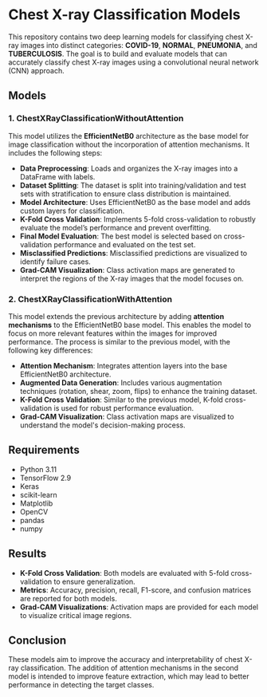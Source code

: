 # Chest X-ray Classification Models

This repository contains two deep learning models for classifying chest X-ray images into distinct categories: **COVID-19**, **NORMAL**, **PNEUMONIA**, and **TUBERCULOSIS**. The goal is to build and evaluate models that can accurately classify chest X-ray images using a convolutional neural network (CNN) approach. 

## Models

### 1. **ChestXRayClassificationWithoutAttention**
This model utilizes the **EfficientNetB0** architecture as the base model for image classification without the incorporation of attention mechanisms. It includes the following steps:

- **Data Preprocessing**: Loads and organizes the X-ray images into a DataFrame with labels.
- **Dataset Splitting**: The dataset is split into training/validation and test sets with stratification to ensure class distribution is maintained.
- **Model Architecture**: Uses EfficientNetB0 as the base model and adds custom layers for classification.
- **K-Fold Cross Validation**: Implements 5-fold cross-validation to robustly evaluate the model’s performance and prevent overfitting.
- **Final Model Evaluation**: The best model is selected based on cross-validation performance and evaluated on the test set.
- **Misclassified Predictions**: Misclassified predictions are visualized to identify failure cases.
- **Grad-CAM Visualization**: Class activation maps are generated to interpret the regions of the X-ray images that the model focuses on.

### 2. **ChestXRayClassificationWithAttention**
This model extends the previous architecture by adding **attention mechanisms** to the EfficientNetB0 base model. This enables the model to focus on more relevant features within the images for improved performance. The process is similar to the previous model, with the following key differences:

- **Attention Mechanism**: Integrates attention layers into the base EfficientNetB0 architecture.
- **Augmented Data Generation**: Includes various augmentation techniques (rotation, shear, zoom, flips) to enhance the training dataset.
- **K-Fold Cross Validation**: Similar to the previous model, K-fold cross-validation is used for robust performance evaluation.
- **Grad-CAM Visualization**: Class activation maps are visualized to understand the model's decision-making process.

## Requirements

- Python 3.11
- TensorFlow 2.9
- Keras
- scikit-learn
- Matplotlib
- OpenCV
- pandas
- numpy

## Results

- **K-Fold Cross Validation**: Both models are evaluated with 5-fold cross-validation to ensure generalization.
- **Metrics**: Accuracy, precision, recall, F1-score, and confusion matrices are reported for both models.
- **Grad-CAM Visualizations**: Activation maps are provided for each model to visualize critical image regions.

## Conclusion

These models aim to improve the accuracy and interpretability of chest X-ray classification. The addition of attention mechanisms in the second model is intended to improve feature extraction, which may lead to better performance in detecting the target classes. 
